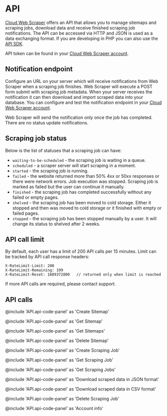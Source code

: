 # API

[Cloud Web Scraper][cloud] offers an API that allows you to manage sitemaps and scraping jobs, download data and receive
finished scraping job notifications. The API can be accessed via HTTP and JSON is used as a data exchanging format. If 
you are developing in PHP you can also use the [API SDK][sdk].

API token can be found in your [Cloud Web Scraper account][api-page].

## Notification endpoint

Configure an URL on your server which will receive notifications from Web Scraper when a scraping job finishes. Web 
Scraper will execute a POST form submit with scraping job metadata. When your server receives the notification it can 
then download and import scraped data into your database. You can configure and test the notification endpoint in your 
[Cloud Web Scraper account][api-page].

Web Scraper will send the notification only once the job has completed. There are no status update notifications.

## Scraping job status

Below is the list of statuses that a scraping job can have: 

* `waiting-to-be-scheduled` - the scraping job is waiting in a queue.
* `scheduled` - a scraper server will start scraping in a moment.
* `started` - the scraping job is running.
* `failed` - the website returned more than 50% 4xx or 50xx responses or there were network errors. Job execution was 
stopped. Scraping job is marked as failed but the user can continue it manually.
* `finished` - the scraping job has completed successfully without any failed or empty pages.
* `shelved` - the scraping job has been moved to cold storage. Either it stopped and then was moved to cold storage or 
it finished with empty or failed pages.
* `stopped` - the scraping job has been stopped manually by a user. It will change its status to shelved after 2 weeks.

## API call limit

By default, each user has a limit of 200 API calls per 15 minutes. Limit can be tracked by API call response headers:

```
X-RateLimit-Limit: 200
X-RateLimit-Remaining: 199
X-RateLimit-Reset: 1609372800   // returned only when limit is reached
```

If more API calls are required, please contact support.

## API calls

@include 'API.api-code-panel' as 'Create Sitemap'

@include 'API.api-code-panel' as 'Get Sitemap'

@include 'API.api-code-panel' as 'Get Sitemaps'

@include 'API.api-code-panel' as 'Delete Sitemap'

@include 'API.api-code-panel' as 'Create Scraping Job'

@include 'API.api-code-panel' as 'Get Scraping Job'

@include 'API.api-code-panel' as 'Get Scraping Jobs'

@include 'API.api-code-panel' as 'Download scraped data in JSON format'

@include 'API.api-code-panel' as 'Download scraped data in CSV format'

@include 'API.api-code-panel' as 'Delete Scraping Job'

@include 'API.api-code-panel' as 'Account info'

[cloud]: https://www.webscraper.io/cloud-scraper
[sdk]: https://github.com/webscraperio/api-client-php
[api-page]: https://cloud.webscraper.io/api
